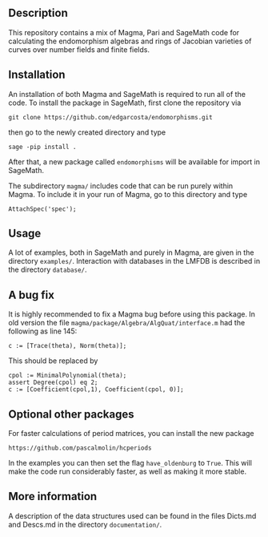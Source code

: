 Description
-----------

This repository contains a mix of Magma, Pari and SageMath code for calculating the endomorphism algebras and rings of Jacobian varieties of curves over number fields and finite fields.

Installation
------------

An installation of both Magma and SageMath is required to run all of the code. To install the package in SageMath, first clone the repository via
```
git clone https://github.com/edgarcosta/endomorphisms.git
```
then go to the newly created directory and type
```
sage -pip install .
```
After that, a new package called `endomorphisms` will be available for import in SageMath.

The subdirectory `magma/` includes code that can be run purely within Magma. To include it in your run of Magma, go to this directory and type
```
AttachSpec('spec');
```

Usage
-----

A lot of examples, both in SageMath and purely in Magma, are given in the directory `examples/`. Interaction with databases in the LMFDB is described in the directory `database/`.

A bug fix
---------

It is highly recommended to fix a Magma bug before using this package. In old version the file `magma/package/Algebra/AlgQuat/interface.m` had the following as line 145:
```
c := [Trace(theta), Norm(theta)];
```
This should be replaced by
```
cpol := MinimalPolynomial(theta);  
assert Degree(cpol) eq 2;  
c := [Coefficient(cpol,1), Coefficient(cpol, 0)];
```

Optional other packages
-----------------------

For faster calculations of period matrices, you can install the new package
```
https://github.com/pascalmolin/hcperiods
```
In the examples you can then set the flag `have_oldenburg` to `True`. This will make the code run considerably faster, as well as making it more stable.

More information
----------------

A description of the data structures used can be found in the files Dicts.md and Descs.md in the directory `documentation/`.
